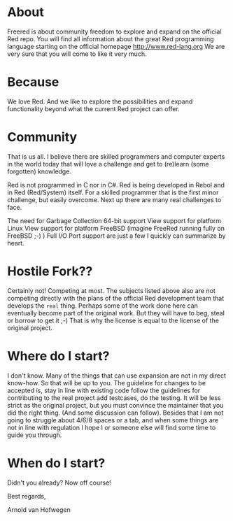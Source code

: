 # About
Freered is about community freedom to explore and expand on the official Red repo. You will find all information about the great Red programming language starting on the official homepage http://www.red-lang.org We are very sure that you will come to like it very much.

# Because
We love Red. And we like to explore the possibilities and expand functionality beyond what the current Red project can offer.

# Community
That is us all.
I believe there are skilled programmers and computer experts in the world today that will love a challenge and get to (re)learn (some forgotten) knowledge. 

Red is not programmed in C nor in C#. Red is being developed in Rebol and in Red (Red/System) itself. For a skilled programmer that is the first minor challenge, but easily overcome. Next up there are many real challenges to face.

The need for
    Garbage Collection
    64-bit support
    View support for platform Linux 
    View support for platform FreeBSD (imagine FreeRed running fully on FreeBSD ;-) )
    Full I/O
    Port support
are just a few I quickly can summarize by heart.

# Hostile Fork??
Certainly not! Competing at most.
The subjects listed above also are not competing directly with the plans of the official Red development team that develops the `real` thing.
Perhaps some of the work done here can eventually become part of the original work. But they will have to beg, steal or borrow to get it ;-)
That is why the license is equal to the license of the original project.

# Where do I start?
I don't know. Many of the things that can use expansion are not in my direct know-how. So that will be up to you.
The guideline for changes to be accepted is, stay in line with existing code follow the guidelines for contributing to the real project add testcases, do the testing. It will be less strict as the original project, but you must convince the maintainer that you did the right thing. (And some discussion can follow). Besides that I am not going to struggle about 4/6/8 spaces or a tab, and when some things are not in line with regulation I hope I or someone else will find some time to guide you through.

# When do I start?
Didn't you already? Now off course!

Best regards,

Arnold van Hofwegen
